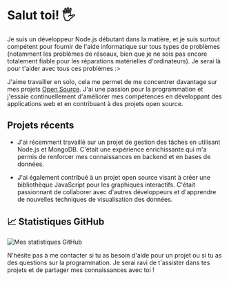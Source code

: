 # Salut toi! 🖐️

Je suis un développeur Node.js débutant dans la matière, et je suis surtout compétent pour fournir de l'aide informatique sur tous types de problèmes (notamment les problèmes de réseaux, bien que je ne sois pas encore totalement fiable pour les réparations matérielles d'ordinateurs). Je serai là pour t'aider avec tous ces problèmes :>

J'aime travailler en solo, cela me permet de me concentrer davantage sur mes projets [Open Source](https://opensource.com/resources/what-open-source "OpenSource"). J'ai une passion pour la programmation et j'essaie continuellement d'améliorer mes compétences en développant des applications web et en contribuant à des projets open source.

## Projets récents
- J'ai récemment travaillé sur un projet de gestion des tâches en utilisant Node.js et MongoDB. C'était une expérience enrichissante qui m'a permis de renforcer mes connaissances en backend et en bases de données.

- J'ai également contribué à un projet open source visant à créer une bibliothèque JavaScript pour les graphiques interactifs. C'était passionnant de collaborer avec d'autres développeurs et d'apprendre de nouvelles techniques de visualisation des données.

## 📈 Statistiques GitHub
![Mes statistiques GitHub](https://github-readme-stats.vercel.app/api?username=zoullien&show_icons=true&theme=dark)

N'hésite pas à me contacter si tu as besoin d'aide pour un projet ou si tu as des questions sur la programmation. Je serai ravi de t'assister dans tes projets et de partager mes connaissances avec toi !
